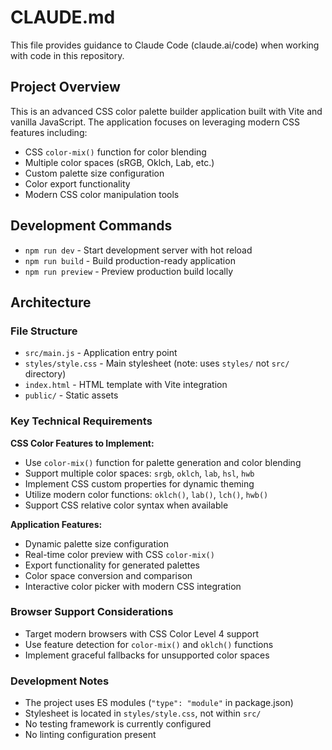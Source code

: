 # CLAUDE.md

This file provides guidance to Claude Code (claude.ai/code) when working with code in this repository.

## Project Overview

This is an advanced CSS color palette builder application built with Vite and vanilla JavaScript. The application focuses on leveraging modern CSS features including:

- CSS `color-mix()` function for color blending
- Multiple color spaces (sRGB, Oklch, Lab, etc.)
- Custom palette size configuration
- Color export functionality
- Modern CSS color manipulation tools

## Development Commands

- `npm run dev` - Start development server with hot reload
- `npm run build` - Build production-ready application
- `npm run preview` - Preview production build locally

## Architecture

### File Structure
- `src/main.js` - Application entry point
- `styles/style.css` - Main stylesheet (note: uses `styles/` not `src/` directory)
- `index.html` - HTML template with Vite integration
- `public/` - Static assets

### Key Technical Requirements

**CSS Color Features to Implement:**
- Use `color-mix()` function for palette generation and color blending
- Support multiple color spaces: `srgb`, `oklch`, `lab`, `hsl`, `hwb`
- Implement CSS custom properties for dynamic theming
- Utilize modern color functions: `oklch()`, `lab()`, `lch()`, `hwb()`
- Support CSS relative color syntax when available

**Application Features:**
- Dynamic palette size configuration
- Real-time color preview with CSS `color-mix()`
- Export functionality for generated palettes
- Color space conversion and comparison
- Interactive color picker with modern CSS integration

### Browser Support Considerations
- Target modern browsers with CSS Color Level 4 support
- Use feature detection for `color-mix()` and `oklch()` functions
- Implement graceful fallbacks for unsupported color spaces

### Development Notes
- The project uses ES modules (`"type": "module"` in package.json)
- Stylesheet is located in `styles/style.css`, not within `src/`
- No testing framework is currently configured
- No linting configuration present